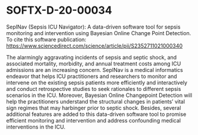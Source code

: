# SOFTX-D-20-00034
SepINav (Sepsis ICU Navigator): A data-driven software tool for sepsis monitoring and intervention using Bayesian Online Change Point Detection. To cite this software publication: https://www.sciencedirect.com/science/article/pii/S2352711021000340

The alarmingly aggravating incidents of sepsis and septic shock, and associated mortality, morbidity, and annual treatment costs among ICU admissions are an increasing concern. SepINav is a medical informatics endeavor that helps ICU practitioners and researchers to monitor and intervene on the existing sepsis patients more efficiently and interactively and conduct retrospective studies to seek rationales to different sepsis scenarios in the ICU. Moreover, Bayesian Online Changepoint Detection will help the practitioners understand the structural changes in patients’ vital sign regimes that may harbinger prior to septic shock. Besides, several additional features are added to this data-driven software tool to promise efficient monitoring and intervention and address confounding medical interventions in the ICU.

